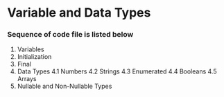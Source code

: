 # Variable and Data Types

### Sequence of code file is listed below
 1. Variables
 2. Initialization
 3. Final
 4. Data Types
 4.1 Numbers
 4.2 Strings
 4.3 Enumerated
 4.4 Booleans
 4.5 Arrays
 5. Nullable and Non-Nullable Types